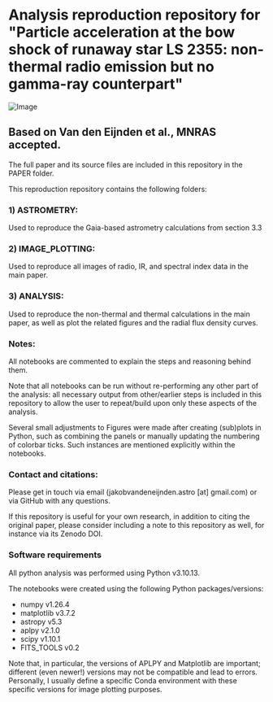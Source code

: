 # Analysis reproduction repository for "Particle acceleration at the bow shock of runaway star LS 2355: non-thermal radio emission but no gamma-ray counterpart"

![Image](main.png?raw=true "image")

## Based on Van den Eijnden et al., MNRAS accepted.
The full paper and its source files are included in this repository in the PAPER folder. 

This reproduction repository contains the following folders:

### 1) ASTROMETRY: 

Used to reproduce the Gaia-based astrometry calculations from section 3.3

### 2) IMAGE_PLOTTING:

Used to reproduce all images of radio, IR, and spectral index data in the main paper.

### 3) ANALYSIS:

Used to reproduce the non-thermal and thermal calculations in the main paper, as well as plot the related figures and the radial flux density curves.
 
### Notes:

All notebooks are commented to explain the steps and reasoning behind them.

Note that all notebooks can be run without re-performing any other part of the analysis: all necessary output from other/earlier steps is included in this repository to allow the user to repeat/build upon only these aspects of the analysis. 

Several small adjustments to Figures were made after creating (sub)plots in Python, such as combining the panels or manually updating the numbering of colorbar ticks. Such instances are mentioned explicitly within the notebooks. 

### Contact and citations:

Please get in touch via email (jakobvandeneijnden.astro [at] gmail.com) or via GitHub with any questions.

If this repository is useful for your own research, in addition to citing the original paper, please consider including a note to this repository as well, for instance via its Zenodo DOI.

### Software requirements

All python analysis was performed using Python v3.10.13.

The notebooks were created using the following Python packages/versions:
 
- numpy v1.26.4
- matplotlib v3.7.2
- astropy v5.3
- aplpy v2.1.0
- scipy v1.10.1
- FITS_TOOLS v0.2

Note that, in particular, the versions of APLPY and Matplotlib are important; different (even newer!) versions may not be compatible and lead to errors. Personally, I usually define a specific Conda environment with these specific versions for image plotting purposes.